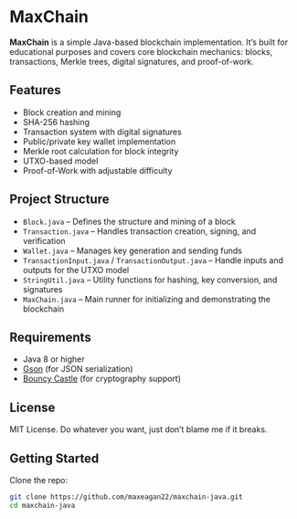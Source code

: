 # MaxChain

**MaxChain** is a simple Java-based blockchain implementation. It’s built for educational purposes and covers core blockchain mechanics: blocks, transactions, Merkle trees, digital signatures, and proof-of-work.

## Features

- Block creation and mining
- SHA-256 hashing
- Transaction system with digital signatures
- Public/private key wallet implementation
- Merkle root calculation for block integrity
- UTXO-based model
- Proof-of-Work with adjustable difficulty

## Project Structure

- `Block.java` – Defines the structure and mining of a block  
- `Transaction.java` – Handles transaction creation, signing, and verification  
- `Wallet.java` – Manages key generation and sending funds  
- `TransactionInput.java` / `TransactionOutput.java` – Handle inputs and outputs for the UTXO model  
- `StringUtil.java` – Utility functions for hashing, key conversion, and signatures  
- `MaxChain.java` – Main runner for initializing and demonstrating the blockchain

## Requirements

- Java 8 or higher  
- [Gson](https://github.com/google/gson) (for JSON serialization)  
- [Bouncy Castle](https://www.bouncycastle.org/java.html) (for cryptography support)

## License

MIT License. Do whatever you want, just don’t blame me if it breaks.

## Getting Started

Clone the repo:

```bash
git clone https://github.com/maxeagan22/maxchain-java.git
cd maxchain-java
